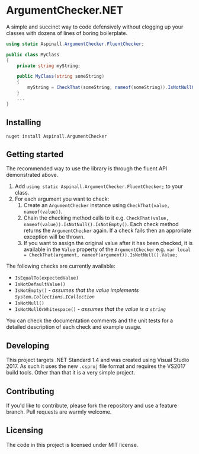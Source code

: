 # ArgumentChecker.NET

A simple and succinct way to code defensively without clogging up your classes with dozens of lines of boring boilerplate.

```c#
using static Aspinall.ArgumentChecker.FluentChecker;

public class MyClass
{
	private string myString;

	public MyClass(string someString)
	{
		myString = CheckThat(someString, nameof(someString)).IsNotNullOrWhitespace().Value;
	}
	...
}
```

## Installing 

```shell
nuget install Aspinall.ArgumentChecker
```

## Getting started

The recommended way to use the library is through the fluent API demonstrated above. 

1. Add `using static Aspinall.ArgumentChecker.FluentChecker;` to your class.
2. For each argument you want to check:
   1. Create an `ArgumentChecker` instance using `CheckThat(value, nameof(value))`.
   2. Chain the checking method calls to it e.g. `CheckThat(value, nameof(value)).IsNotNull().IsNotEmpty()`. Each check method returns the `ArgumentChecker` again. If a check fails then an approriate exception will be thrown.
   3. If you want to assign the original value after it has been checked, it is available in the `Value` property of the `ArgumentChecker` e.g. `var local = CheckThat(argument, nameof(argument)).IsNotNull().Value;`

The following checks are currently available:

* `IsEqualTo(expectedValue)`
* `IsNotDefaultValue()`
* `IsNotEmpty()` _- assumes that the value implements `System.Collections.ICollection`_
* `IsNotNull()`
* `IsNotNullOrWhitespace()` _- assumes that the value is a `string`_

You can check the documentation comments and the unit tests for a detailed description of each check and example usage.


## Developing

This project targets .NET Standard 1.4 and was created using Visual Studio 2017. As such it uses the new `.csproj` file format and requires the VS2017 build tools. Other than that it is a very simple project.


## Contributing

If you'd like to contribute, please fork the repository and use a feature branch. Pull requests are warmly welcome.


## Licensing

The code in this project is licensed under MIT license.